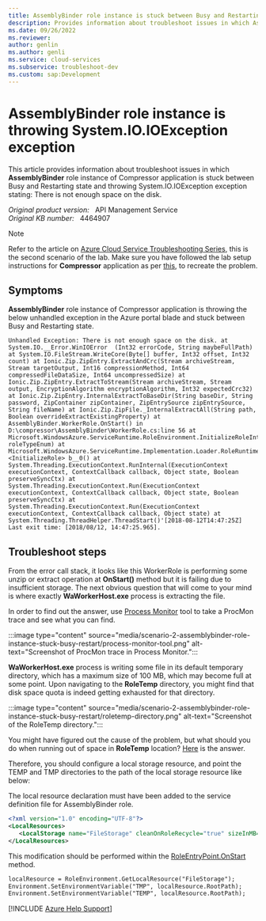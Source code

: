```yaml
---
title: AssemblyBinder role instance is stuck between Busy and Restarting state
description: Provides information about troubleshoot issues in which AssemblyBinder role instance of Compressor application is stuck between Busy and Restarting state and throwing System.IO.IOException exception.
ms.date: 09/26/2022
ms.reviewer: 
author: genlin
ms.author: genli
ms.service: cloud-services
ms.subservice: troubleshoot-dev
ms.custom: sap:Development
---
```

# AssemblyBinder role instance is throwing System.IO.IOException exception

This article provides information about troubleshoot issues in which **AssemblyBinder** role instance of Compressor application is stuck between Busy and Restarting state and throwing System.IO.IOException exception stating: There is not enough space on the disk.

_Original product version:_ &nbsp; API Management Service  
_Original KB number:_ &nbsp; 4464907

> [!NOTE]
> Refer to the article on [Azure Cloud Service Troubleshooting Series](https://support.microsoft.com/help/4466645), this is the second scenario of the lab. Make sure you have followed the lab setup instructions for **Compressor** application as per [this](https://github.com/prchanda/compressor), to recreate the problem.

## Symptoms

**AssemblyBinder** role instance of Compressor application is throwing the below unhandled exception in the Azure portal blade and stuck between Busy and Restarting state.

```output
Unhandled Exception: There is not enough space on the disk. at System.IO.__Error.WinIOError  (Int32 errorCode, String maybeFullPath) at System.IO.FileStream.WriteCore(Byte[] buffer, Int32 offset, Int32 count) at Ionic.Zip.ZipEntry.ExtractAndCrc(Stream archiveStream, Stream targetOutput, Int16 compressionMethod, Int64 compressedFileDataSize, Int64 uncompressedSize) at Ionic.Zip.ZipEntry.ExtractToStream(Stream archiveStream, Stream output, EncryptionAlgorithm encryptionAlgorithm, Int32 expectedCrc32) at Ionic.Zip.ZipEntry.InternalExtractToBaseDir(String baseDir, String password, ZipContainer zipContainer, ZipEntrySource zipEntrySource, String fileName) at Ionic.Zip.ZipFile._InternalExtractAll(String path, Boolean overrideExtractExistingProperty) at AssemblyBinder.WorkerRole.OnStart() in D:\compressor\AssemblyBinder\WorkerRole.cs:line 56 at Microsoft.WindowsAzure.ServiceRuntime.RoleEnvironment.InitializeRoleInternal(RoleType roleTypeEnum) at Microsoft.WindowsAzure.ServiceRuntime.Implementation.Loader.RoleRuntimeBridge. <InitializeRole> b__0() at System.Threading.ExecutionContext.RunInternal(ExecutionContext executionContext, ContextCallback callback, Object state, Boolean preserveSyncCtx) at System.Threading.ExecutionContext.Run(ExecutionContext executionContext, ContextCallback callback, Object state, Boolean preserveSyncCtx) at System.Threading.ExecutionContext.Run(ExecutionContext executionContext, ContextCallback callback, Object state) at System.Threading.ThreadHelper.ThreadStart()'[2018-08-12T14:47:25Z] Last exit time: [2018/08/12, 14:47:25.965].
```

## Troubleshoot steps

From the error call stack, it looks like this WorkerRole is performing some unzip or extract operation at **OnStart()** method but it is failing due to insufficient storage. The next obvious question that will come to your mind is where exactly **WaWorkerHost.exe** process is extracting the file.

In order to find out the answer, use [Process Monitor](/sysinternals/downloads/procmon) tool to take a ProcMon trace and see what you can find.

:::image type="content" source="media/scenario-2-assemblybinder-role-instance-stuck-busy-restart/process-monitor-tool.png" alt-text="Screenshot of ProcMon trace in Process Monitor.":::

**WaWorkerHost.exe** process is writing some file in its default temporary directory, which has a maximum size of 100 MB, which may become full at some point. Upon navigating to the **RoleTemp** directory, you might find that disk space quota is indeed getting exhausted for that directory.

:::image type="content" source="media/scenario-2-assemblybinder-role-instance-stuck-busy-restart/roletemp-directory.png" alt-text="Screenshot of the RoleTemp directory.":::

You might have figured out the cause of the problem, but what should you do when running out of space in **RoleTemp** location? [Here](/azure/cloud-services/cloud-services-troubleshoot-default-temp-folder-size-too-small-web-worker-role) is the answer.

Therefore, you should configure a local storage resource, and point the TEMP and TMP directories to the path of the local storage resource like below:

The local resource declaration must have been added to the service definition file for AssemblyBinder role.

```xml
<?xml version="1.0" encoding="UTF-8"?>
<LocalResources>
   <LocalStorage name="FileStorage" cleanOnRoleRecycle="true" sizeInMB="200" />
</LocalResources>
```

This modification should be performed within the [RoleEntryPoint.OnStart](/previous-versions/azure/reference/ee772851(v=azure.100)?redirectedfrom=MSDN) method.

```xml
localResource = RoleEnvironment.GetLocalResource("FileStorage");
Environment.SetEnvironmentVariable("TMP", localResource.RootPath);
Environment.SetEnvironmentVariable("TEMP", localResource.RootPath);
```

[!INCLUDE [Azure Help Support](../../../includes/azure-help-support.md)]
